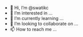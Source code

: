 - 👋 Hi, I’m @swatikc
- 👀 I’m interested in ...
- 🌱 I’m currently learning ...
- 💞️ I’m looking to collaborate on ...
- 📫 How to reach me ...

<!---
swatikc/swatikc is a ✨ special ✨ repository because its `README.md` (this file) appears on your GitHub profile.
You can click the Preview link to take a look at your changes.
--->
